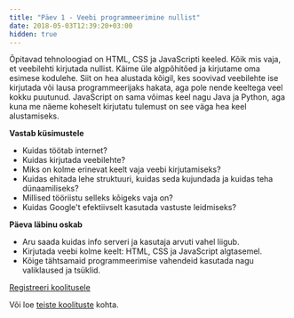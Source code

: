 ```yaml
---
title: "Päev 1 - Veebi programmeerimine nullist"
date: 2018-05-03T12:39:20+03:00
hidden: true
---
```


Õpitavad tehnoloogiad on HTML, CSS ja JavaScripti keeled. Kõik mis vaja, et veebilehti kirjutada nullist. Käime üle algpõhitõed ja kirjutame oma esimese kodulehe. Siit on hea alustada kõigil, kes soovivad veebilehte ise kirjutada või lausa programmeerijaks hakata, aga pole nende keeltega veel kokku puutunud. JavaScript on sama võimas keel nagu Java ja Python, aga kuna me näeme koheselt kirjutatu tulemust on see väga hea keel alustamiseks.

**Vastab küsimustele**

- Kuidas töötab internet?
- Kuidas kirjutada veebilehte?
- Miks on kolme erinevat keelt vaja veebi kirjutamiseks?
- Kuidas ehitada lehe struktuuri, kuidas seda kujundada ja kuidas teha dünaamiliseks?
- Millised tööriistu selleks kõigeks vaja on?
- Kuidas Google't efektiivselt kasutada vastuste leidmiseks?

**Päeva läbinu oskab**

- Aru saada kuidas info serveri ja kasutaja arvuti vahel liigub.
- Kirjutada veebi kolme keelt: HTML, CSS ja JavaScript algtasemel.
- Kõige tähtsamaid programmeerimise vahendeid kasutada nagu valiklaused ja tsüklid.

<a href="/koolitus/registreeri" class="button">Registreeri koolitusele</a>

Või loe [teiste koolituste](/koolitused) kohta.